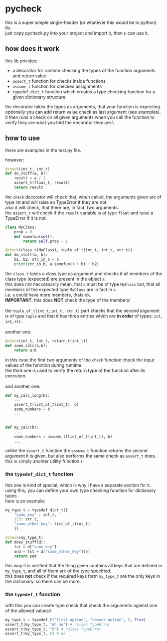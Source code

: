 # pycheck

this is a super simple single-header (or whatever this would be in python) lib.\
just copy pycheck.py into your project and import it, then u can use it.

## how does it work

this lib privides:
* a decorator for runtime checking the types of the function arguments and return value
* `assert_t` function for checks inside functions
* `assume_t` function for checked assignments
* `typedef_dict_t` function which creates a type checking function for a given dictionary structure

the decorator takes the types as arguments, that your funciton is expecting.\
optionally you can add return value check as last argument (see examples).\
it then runs a check on all given arguments when you call the function to verify they are what you told the decorator they are.\

## how to use

there are examples in the test.py file.

however:

```python
@check(int_t, int_t)
def do_stuff(a, b):
    result = a / 2
    assert_t(float_t, result)
    return result
```

the `check` decorator will check that, when called, the arguments given are of type int and will raise an TypeError if they are not.\
also it will check, that there are, in fact, two arguments.\
the `assert_t` will check if the `result` variable is of type `float` and raise a TypeError if it is not.

```python
class MyClass:
    prop = 0
    def somefun(self):
        return self.prop + 1

@check(class_t(MyClass), tuple_of_t(int_t, int_t, str_t))
def do_stuff(a, b):
    b1, b2, str_in_b = b
    print(str_in_b, a.somefun() + b1 + b2)
```

the `class_t` takes a class type as argument and checks if all members of the class type (expected) are present in the object `a`.\
this does not neccessarily mean, that `a` must be of type `MyClass` but, that all members of the expected type `MyClass` are in fact in `a`.\
i.e. `a` could have more members, thats ok.\
**IMPORTANT**: this does **NOT** check the type of the members!\
\
the `tuple_of_t(int_t,int_t, str_t)` part checks that the second argument is of type `tuple` and that it has three entries which are **in order** of types: `int`, `int`, `str`.\
\
another one:

```python
@check(int_t, int_t, return_t(int_t))
def some_calc(a,b):
    return a+b
```

in this case the first two arguments of the `check` function check the input values of the function during runtime.\
the third one is used to verify the return type of the function after its execution.\
\
and another one:
```python
def my_calc_long(b):
    ...
    assert_t(list_of_t(int_t), b)
    some_numbers = b
    ...


def my_calc(b):
    ...
    some_numbers = assume_t(list_of_t(int_t), b)
    ...
```

unlike the `assert_t` function the `assume_t` function returns the second argument it is given, but also performs the same check as `assert_t` does.\
this is simply anohter utility function.\


### the `typedef_dict_t` function

this one is kind of special, which is why i have a separate section for it.\
using this, you can define your own type checking function for dictionary types.\
here is an example:
```python
my_type_t = typedef_dict_t({
    "some_key" : int_t,
    123: str_t,
    "some_other_key": list_of_t(int_t),
    })

@check(my_type_t)
def does_stuff(d):
    fst = d["some_key"]
    snd = fst + d["some_other_key"][0]
    return snd
```

this way it is verified that the thing given contains all keys that are defined in `my_type_t`, and all of them are of the type specified.\
this does **not** check if the required keys form `my_type_t` are the only keys in the dictionary. so there can be more.

### the `typedef_t` function

with this you can create type check that check the arguments against one of the allowed values:\
```python
my_type_t = typedef_t("first option", "second option", 5, True)
assert_t(my_type_t, "oh no") # raises TypeError
assert_t(my_type_t, "5") # raises TypeError
assert_t(my_type_t, 5) # ok
```
